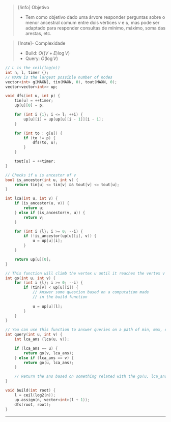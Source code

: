 > [!info] Objetivo
> - Tem como objetivo dado uma árvore responder perguntas sobre o menor ancestral comum entre dois vértices $v$ e $u$, mas pode ser adaptado para responder consultas de mínimo, máximo, soma das arestas, etc.

> [!note]- Complexidade
> - Build: $O((V + E) \log V)$
> - Query: $O(\log V)$

```cpp
// L is the ceil(log(n))
int n, l, timer {};
// MAXN is the largest possible number of nodes
vector<int> g[MAXN], tin(MAXN, 0), tout(MAXN, 0);
vector<vector<int>> up;

void dfs(int u, int p) {
    tin[u] = ++timer;
    up[u][0] = p;

    for (int i {1}; i <= l; ++i) {
        up[u][i] = up[up[u][i - 1]][i - 1];
    }

    for (int to : g[u]) {
        if (to != p) {
            dfs(to, u);
        }
    }

    tout[u] = ++timer;
}

// Checks if u is ancestor of v
bool is_ancestor(int u, int v) {
    return tin[u] <= tin[v] && tout[v] <= tout[u];
}

int lca(int u, int v) {
    if (is_ancestor(u, v)) {
        return u;
    } else if (is_ancestor(v, u)) {
        return v;
    }

    for (int i {l}; i >= 0; --i) {
        if (!is_ancestor(up[u][i], v)) {
            u = up[u][i];
        }
    }

    return up[u][0];
}

// This function will climb the vertex u until it reaches the vertex v
int go(int u, int v) {
    for (int i {l}; i >= 0; --i) {
        if (tin[v] < up[u][i]) {
            // Answer some question based on a computation made
            // in the build function
            
            u = up[u][l];
        }
    }
}

// You can use this function to answer queries on a path of min, max, etc
int query(int u, int v) {
	int lca_ans {lca(u, v)};

	if (lca_ans == u) {
        return go(v, lca_ans);
    } else if (lca_ans == v) {
        return go(u, lca_ans);
    }

	// Return the ans based on something related with the go(u, lca_ans) and go(v, lca_ans)
}

void build(int root) {
    l = ceil(log2(n));
    up.assign(n, vector<int>(l + 1));
    dfs(root, root);
}
```

---